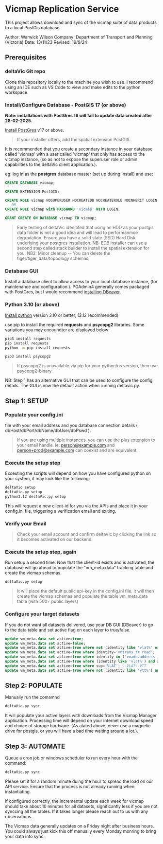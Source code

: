# Vicmap Replication Service

This project allows download and sync of the vicmap suite of data products to a local PostGis database.

Author: Warwick Wilson
Company: Department of Transport and Planning (Victoria)
Date: 13/11/23
Revised: 19/9/24

## Prerequisites

### deltaVic Git repo

Clone this repository locally to the machine you wish to use.
I recommend using an IDE such as VS Code to view and make edits to the python workspace.

### Install/Configure Database - PostGIS 17 (or above)

**Note: installations with PostGres 16 will fail to update data created after 28-02-2025.**

[Install PostGres](https://www.postgresql.org/download/) v17 or above.
> If your installer offers, add the spatial extension PostGIS.

It is recommended that you create a secondary instance in your database called 'vicmap' with a user called 'vicmap' that only has access to the vicmap instance, (so as not to expose the superuser role or admin capabilities to the deltaVic client application.).

eg: log in as the **postgres** database master (set up during install) and use:

```sql
CREATE DATABASE vicmap;

CREATE EXTENSION PostGIS;

CREATE ROLE vicmap NOSUPERUSER NOCREATEDB NOCREATEROLE NOINHERIT LOGIN NOREPLICATION NOBYPASSRLS PASSWORD 'vicmap';
-- OR
CREATE ROLE vicmap with PASSWORD 'vicmap' WITH LOGIN;

GRANT CREATE ON DATABASE vicmap TO vicmap;
```

> Early testing of deltaVic idenitifed that using an HDD as your postgis data folder is not a good idea and will lead to performanmce degradation. Ensure you have a solid state (SSD) Hard Disk underlying your postgres installation.
> NB: EDB installer can use a second step called stack builder to install the spatial extension for you.
> NB2: Minor cleanup -- You can delete the tiger/tiger_data/topoology schemas.

### Database GUI

Install a database client to allow access to your local database instance, (for maintenance and configuration.).
PGAdmin4 generally comes packaged with PostGres, but I would recommend [installing DBeaver](https://dbeaver.io/download/).

### Python 3.10 (or above)

[Install python](https://www.python.org/downloads/) version 3.10 or better, (3.12 recommended)

use pip to install the required **requests** and **psycopg2** libraries. Some variations you may encoundter are displayed below:

```bash
pip3 install requests
pip install requests
python -m pip install requests

pip3 install psycopg2
```

> If psycopg2 is unavailable via pip for your python/os version, then use psycopg2-binary

NB: Step 1 has an alternative GUI that can be used to configure the config details. The GUI is now the default action when running deltavic.py.

## Step 1: SETUP

### Populate your config.ini

file with your email address and you database connection details ( dbHost/dbPort/dbName/dbUser/dbPswd ).
> If you are using multiple instances, you can use the plus extension to your email handle.
> ie: person@example.com and person+prod@example.com can coexist and are equivalent.

### Execute the setup step

Exceuting the scripts will depend on how you have configured python on your system, it may look like the following:

```bash
deltaVic setup
deltaVic.py setup
python3.12 deltaVic.py setup
```

This will request a new client-id for you via the APIs and place it in your config.ini file, triggering a verification email and exiting.

### Verify your Email

> Check your email account and confirm deltaVic by clicking the link so it becomes activated on our backend.

### Execute the setup step, again

Run setup a second time. Now that the client-id exists and is activated, the database will go ahead to populate the "vm_meta.data" tracking table and create the vicmap schemas.

```bash
deltaVic.py setup
```

> It will place the default public api-key in the config.ini file.
> It will then create the vicmap schemas and populate the table vm_meta.data table (with 500+ public layers)

### Configure your target datasets

If you do not want all datasets delivered, use your DB GUI (DBeaver) to go to the data table and set active flag on each layer to true/false.

```sql
update vm_meta.data set active=true;
update vm_meta.data set active=false;
update vm_meta.data set active=true where not (identity like 'vlat%' or identity like 'vtt%');
update vm_meta.data set active=true where identity='vmtrans.tr_road';
update vm_meta.data set active=true where identity in ('vmadd.address', 'vmprop.centroid');
update vm_meta.data set active=true where (identity like 'vlat%') and sup='VLAT';
update vm_meta.data set active=true where sup='VLAT'; --VLAT--VTT
update vm_meta.data set active=true where not (identity like 'vtt%') and sup='VTT';
```

## Step 2: POPULATE

Manually run the comamnd

```bash
deltaVic.py sync
```

It will populate your active layers with downloads from the Vicmap Manager application. Processing time will depend on your internet download speed and choice of storage hardware. (As atated above, never use a magnetic drive for postgis, or you will have a bad time waiting around a lot.).

## Step 3: AUTOMATE

Queue a cron job or windows scheduler to run every hour with the command:

```bash
deltaVic.py sync
```

Please set it for a random minute duing the hour to spread the load on our API service.
Ensure that the process is not already running when instantiating.

If configured correctly, the incremental update each week for vicmap should take about 10 minutes for all datasets, significantly less if you are not synccing all the tables. If it takes longer please reach out to us with any observations.

The Vicmap data generally updates on a Friday night after business hours. You could always just kick this off manually every Monday monring to bring your data into sync.
